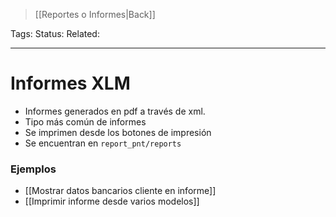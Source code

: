 > [[Reportes o Informes|Back]]

Tags:
Status: 
Related: 

___

# Informes XLM

- Informes generados en pdf a través de xml.
- Tipo más común de informes
- Se imprimen desde los botones de impresión
- Se encuentran en `report_pnt/reports`

### Ejemplos
- [[Mostrar datos bancarios cliente en informe]]
- [[Imprimir informe desde varios modelos]]